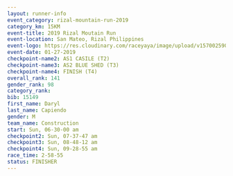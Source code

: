 ```yaml
---
layout: runner-info 
event_category: rizal-mountain-run-2019 
category_km: 15KM 
event-title: 2019 Rizal Moutain Run 
event-location: San Mateo, Rizal Philippines 
event-logo: https://res.cloudinary.com/raceyaya/image/upload/v1570025909/logo/rizal-mountain_gkfete.jpg 
event-date: 01-27-2019 
checkpoint-name2: AS1 CASILE (T2) 
checkpoint-name3: AS2 BLUE SHED (T3) 
checkpoint-name4: FINISH (T4) 
overall_rank: 141
gender_rank: 98
category_rank: 
bib: 15149
first_name: Daryl
last_name: Capiendo
gender: M
team_name: Construction
start: Sun, 06-30-00 am
checkpoint2: Sun, 07-37-47 am
checkpoint3: Sun, 08-48-12 am
checkpoint4: Sun, 09-28-55 am
race_time: 2-58-55
status: FINISHER
---
```

